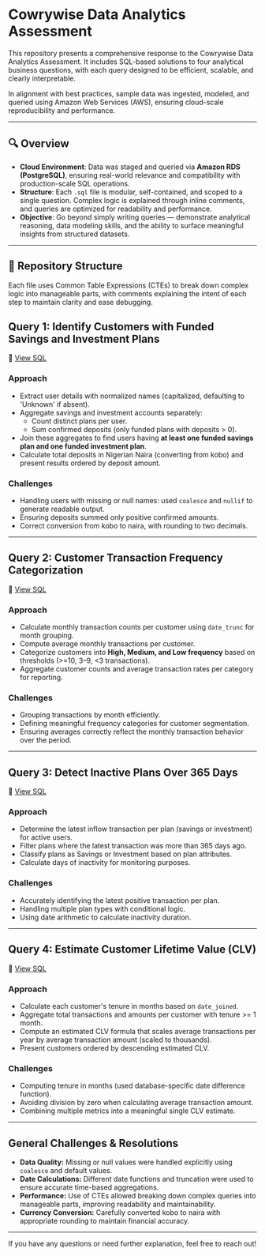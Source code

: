 # Cowrywise Data Analytics Assessment

This repository presents a comprehensive response to the Cowrywise Data Analytics Assessment. It includes SQL-based solutions to four analytical business questions, with each query designed to be efficient, scalable, and clearly interpretable.

In alignment with best practices, sample data was ingested, modeled, and queried using Amazon Web Services (AWS), ensuring cloud-scale reproducibility and performance.

---

## 🔍 Overview

- **Cloud Environment**: Data was staged and queried via **Amazon RDS (PostgreSQL)**, ensuring real-world relevance and compatibility with production-scale SQL operations.
- **Structure**: Each `.sql` file is modular, self-contained, and scoped to a single question. Complex logic is explained through inline comments, and queries are optimized for readability and performance.
- **Objective**: Go beyond simply writing queries — demonstrate analytical reasoning, data modeling skills, and the ability to surface meaningful insights from structured datasets.

---

## 📁 Repository Structure

Each file uses Common Table Expressions (CTEs) to break down complex logic into manageable parts, with comments explaining the intent of each step to maintain clarity and ease debugging.


## Query 1: Identify Customers with Funded Savings and Investment Plans
📄 [View SQL]([DataAnalytics-Assessment/assessment_question1.sql])

### Approach
- Extract user details with normalized names (capitalized, defaulting to 'Unknown' if absent).
- Aggregate savings and investment accounts separately:
  - Count distinct plans per user.
  - Sum confirmed deposits (only funded plans with deposits > 0).
- Join these aggregates to find users having **at least one funded savings plan and one funded investment plan**.
- Calculate total deposits in Nigerian Naira (converting from kobo) and present results ordered by deposit amount.

### Challenges
- Handling users with missing or null names: used `coalesce` and `nullif` to generate readable output.
- Ensuring deposits summed only positive confirmed amounts.
- Correct conversion from kobo to naira, with rounding to two decimals.

---

## Query 2: Customer Transaction Frequency Categorization
📄 [View SQL]([DataAnalytics-Assessment/assessment_question2.sql])

### Approach
- Calculate monthly transaction counts per customer using `date_trunc` for month grouping.
- Compute average monthly transactions per customer.
- Categorize customers into **High, Medium, and Low frequency** based on thresholds (>=10, 3–9, <3 transactions).
- Aggregate customer counts and average transaction rates per category for reporting.

### Challenges
- Grouping transactions by month efficiently.
- Defining meaningful frequency categories for customer segmentation.
- Ensuring averages correctly reflect the monthly transaction behavior over the period.

---

## Query 3: Detect Inactive Plans Over 365 Days
📄 [View SQL]([DataAnalytics-Assessment/assessment_question3.sql])

### Approach
- Determine the latest inflow transaction per plan (savings or investment) for active users.
- Filter plans where the latest transaction was more than 365 days ago.
- Classify plans as Savings or Investment based on plan attributes.
- Calculate days of inactivity for monitoring purposes.

### Challenges
- Accurately identifying the latest positive transaction per plan.
- Handling multiple plan types with conditional logic.
- Using date arithmetic to calculate inactivity duration.

---

## Query 4: Estimate Customer Lifetime Value (CLV)
📄 [View SQL]([DataAnalytics-Assessment/assessment_question4.sql])

### Approach
- Calculate each customer's tenure in months based on `date_joined`.
- Aggregate total transactions and amounts per customer with tenure >= 1 month.
- Compute an estimated CLV formula that scales average transactions per year by average transaction amount (scaled to thousands).
- Present customers ordered by descending estimated CLV.

### Challenges
- Computing tenure in months (used database-specific date difference function).
- Avoiding division by zero when calculating average transaction amount.
- Combining multiple metrics into a meaningful single CLV estimate.

---

## General Challenges & Resolutions

- **Data Quality:** Missing or null values were handled explicitly using `coalesce` and default values.
- **Date Calculations:** Different date functions and truncation were used to ensure accurate time-based aggregations.
- **Performance:** Use of CTEs allowed breaking down complex queries into manageable parts, improving readability and maintainability.
- **Currency Conversion:** Carefully converted kobo to naira with appropriate rounding to maintain financial accuracy.

---

If you have any questions or need further explanation, feel free to reach out!




